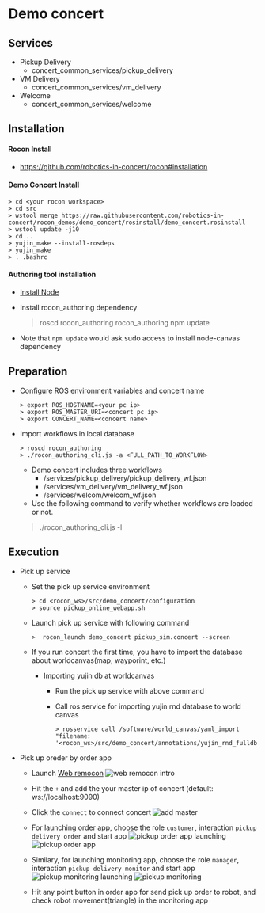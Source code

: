 # Demo concert
## Services
* Pickup Delivery
    * concert_common_services/pickup_delivery
* VM Delivery
    * concert_common_services/vm_delivery
* Welcome
    * concert_common_services/welcome

## Installation
#### Rocon Install
* https://github.com/robotics-in-concert/rocon#installation

#### Demo Concert Install
    
    > cd <your rocon workspace>
    > cd src
    > wstool merge https://raw.githubusercontent.com/robotics-in-concert/rocon_demos/demo_concert/rosinstall/demo_concert.rosinstall
    > wstool update -j10
    > cd ..
    > yujin_make --install-rosdeps
    > yujin_make
    > . .bashrc
    
#### Authoring tool installation

* [Install Node](https://github.com/joyent/node/wiki/Installing-Node.js-via-package-manager#ubuntu-debian-linux-mint-elementary-os-etc)
* Install rocon_authoring dependency

   > roscd rocon_authoring
   > rocon_authoring
   > npm update
* Note that `npm update` would ask sudo access to install node-canvas dependency

## Preparation

* Configure ROS environment variables and concert name
  ```
  > export ROS_HOSTNAME=<your pc ip>
  > export ROS_MASTER_URI=<concert pc ip>
  > export CONCERT_NAME=<concert name>
  ```
*  Import workflows in local database
   ```
   > roscd rocon_authoring
   > ./rocon_authoring_cli.js -a <FULL_PATH_TO_WORKFLOW>
   ```
   * Demo concert includes three workflows
      * <Path to concert_common_services>/services/pickup_delivery/pickup_delivery_wf.json
      * <Path to concert_common_services>/services/vm_delivery/vm_delivery_wf.json
      * <Path to concert_common_services>/services/welcom/welcom_wf.json
   * Use the following command to verify whether workflows are loaded or not.
   
   > ./rocon_authoring_cli.js -l

## Execution
  * Pick up service 
      * Set the pick up service environment
         
          ```
          > cd <rocon_ws>/src/demo_concert/configuration
          > source pickup_online_webapp.sh
          ```
      * Launch pick up service with following command
         
          ```
          >  rocon_launch demo_concert pickup_sim.concert --screen
          ```
       *  If you run concert the first time, you have to import the database about worldcanvas(map, wayporint, etc.)
          * Importing yujin db at worldcanvas
             * Run the pick up service with above command
             * Call ros service for importing yujin rnd database to world canvas
                  
                  ```
                  > rosservice call /software/world_canvas/yaml_import "filename: '<rocon_ws>/src/demo_concert/annotations/yujin_rnd_fulldb.yaml'"
                  ```
  * Pick up oreder by order app
       *  Launch [Web remocon](http://toyweb.cafe24.com:3008/rocon_web_remocon/index.html)
          ![web remocon intro](https://raw.githubusercontent.com/robotics-in-concert/rocon_demos/demo_concert/imgs/web_remocon_intro.png)
       *  Hit the ```+``` and add the your master ip of concert (default: ws://localhost:9090)
       *  Click the ```connect``` to connect concert
          ![add master](https://raw.githubusercontent.com/robotics-in-concert/rocon_demos/demo_concert/imgs/web_remocon_add_master_ip.png)
          
       *  For launching order app, choose the role ```customer```, interaction ```pickup delivery order``` and start app
          ![pickup order app launching](https://raw.githubusercontent.com/robotics-in-concert/rocon_demos/demo_concert/imgs/web_remocon_monitoring_app_launch.png)
          ![pickup order app](https://raw.githubusercontent.com/robotics-in-concert/rocon_demos/demo_concert/imgs/web_remocon_order_app.png)
          
       *  Similary, for launching monitoring app, choose the role ```manager```, interaction ```pickup delivery monitor``` and start app
          ![pickup monitoring launching](https://github.com/robotics-in-concert/rocon_demos/blob/demo_concert/imgs/web_remocon_monitoring_app_launch.png)
          ![pickup monitoring](https://raw.githubusercontent.com/robotics-in-concert/rocon_demos/demo_concert/imgs/web_remocon_monitoring_app.png)
       *  Hit any point button in order app for send pick up order to robot, and check robot movement(triangle) in the monitoring app
